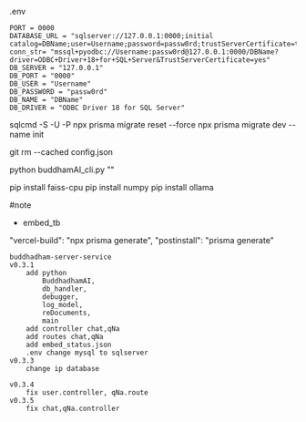 .env
```
PORT = 0000
DATABASE_URL = "sqlserver://127.0.0.1:0000;initial catalog=DBName;user=Username;password=passw0rd;trustServerCertificate=true;charset=utf8mb4"
conn_str= "mssql+pyodbc://Username:passw0rd@127.0.0.1:0000/DBName?driver=ODBC+Driver+18+for+SQL+Server&TrustServerCertificate=yes"
DB_SERVER = "127.0.0.1"
DB_PORT = "0000"
DB_USER = "Username"
DB_PASSWORD = "passw0rd"
DB_NAME = "DBName"
DB_DRIVER = "ODBC Driver 18 for SQL Server"
```

sqlcmd -S <ServerIP> -U <Username> -P <Password>
npx prisma migrate reset --force
npx prisma migrate dev --name init

git rm --cached config.json

python buddhamAI_cli.py ""

pip install faiss-cpu
pip install numpy
pip install ollama

#note
- embed_tb

"vercel-build": "npx prisma generate",
"postinstall": "prisma generate"

```
buddhadham-server-service
v0.3.1
    add python 
        BuddhadhamAI, 
        db_handler, 
        debugger, 
        log_model, 
        reDocuments,
        main 
    add controller chat,qNa
    add routes chat,qNa
    add embed_status.json
    .env change mysql to sqlserver
v0.3.3
    change ip database

v0.3.4
    fix user.controller, qNa.route
v0.3.5
    fix chat,qNa.controller
```
